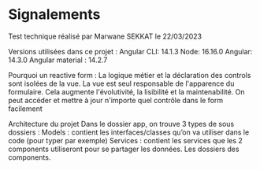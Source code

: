 # Signalements
Test technique réalisé par Marwane SEKKAT le 22/03/2023



Versions utilisées dans ce projet :
	Angular CLI: 14.1.3
	Node: 16.16.0
	Angular: 14.3.0
	Angular material : 14.2.7

Pourquoi un reactive form : 
	La logique métier et la déclaration des controls sont isolées de la vue. 
	La vue est seul responsable de l'apparence du formulaire. Cela augmente l'évolutivité, la lisibilité et la maintenabilité.
	On peut accéder et mettre à jour n'importe quel contrôle dans le form facilement


Architecture du projet
	Dans le dossier app, on trouve 3 types de sous dossiers :
		Models : contient les interfaces/classes qu’on va utiliser dans le code (pour typer par exemple)
		Services : contient les services que les 2 components utiliseront pour se partager les données.
		Les dossiers des components.

